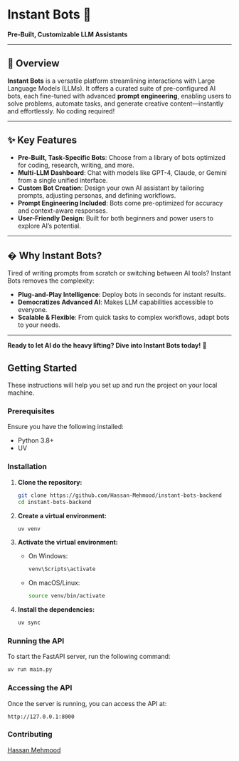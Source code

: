# Instant Bots 🤖  
**Pre-Built, Customizable LLM Assistants**  

---

## 🚀 Overview  
**Instant Bots** is a versatile platform streamlining interactions with Large Language Models (LLMs). It offers a curated suite of pre-configured AI bots, each fine-tuned with advanced **prompt engineering**, enabling users to solve problems, automate tasks, and generate creative content—instantly and effortlessly. No coding required!  

---

## ✨ Key Features  
- **Pre-Built, Task-Specific Bots**: Choose from a library of bots optimized for coding, research, writing, and more.  
- **Multi-LLM Dashboard**: Chat with models like GPT-4, Claude, or Gemini from a single unified interface.  
- **Custom Bot Creation**: Design your own AI assistant by tailoring prompts, adjusting personas, and defining workflows.  
- **Prompt Engineering Included**: Bots come pre-optimized for accuracy and context-aware responses.  
- **User-Friendly Design**: Built for both beginners and power users to explore AI’s potential.  

---

## � Why Instant Bots?  
Tired of writing prompts from scratch or switching between AI tools? Instant Bots removes the complexity:  
- **Plug-and-Play Intelligence**: Deploy bots in seconds for instant results.  
- **Democratizes Advanced AI**: Makes LLM capabilities accessible to everyone.  
- **Scalable & Flexible**: From quick tasks to complex workflows, adapt bots to your needs.  

---

**Ready to let AI do the heavy lifting? Dive into Instant Bots today!** 🌟  


## Getting Started

These instructions will help you set up and run the project on your local machine.

### Prerequisites

Ensure you have the following installed:
- Python 3.8+
- UV

### Installation

1. **Clone the repository:**
   ```bash
   git clone https://github.com/Hassan-Mehmood/instant-bots-backend 
   cd instant-bots-backend
   ```

2. **Create a virtual environment:**
   ```bash
   uv venv
   ```
   

4. **Activate the virtual environment:**

   - On Windows:
     ```bash
     venv\Scripts\activate
     ```
   - On macOS/Linux:
     ```bash
     source venv/bin/activate
     ```

5. **Install the dependencies:**
   ```bash
   uv sync
   ```

### Running the API

To start the FastAPI server, run the following command:
```bash
uv run main.py
```

### Accessing the API

Once the server is running, you can access the API at:
```
http://127.0.0.1:8000
```

### Contributing
[Hassan Mehmood](https://github.com/Hassan-Mehmood)
